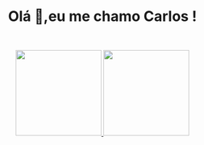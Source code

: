 <h1 align="center">Olá 👋,eu me chamo Carlos !</h1>

<br />
  <p align="center">
  <a href="https://github.com/Pivacarlos">
  <img height="170em" src="https://github-readme-stats.vercel.app/api?username=Pivacarlos&show_icons=true&theme=radical"/>
  <img height="170em" src="https://github-readme-stats.vercel.app/api/top-langs/?username=Pivacarlos&layout=compact&theme=radical"/>
</p>
